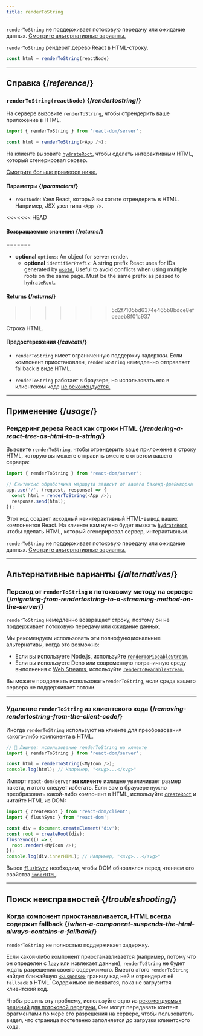 ```yaml
---
title: renderToString
---
```


<Pitfall>

`renderToString` не поддерживает потоковую передачу или ожидание данных. [Смотрите альтернативные варианты.](#alternatives)

</Pitfall>

<Intro>

`renderToString` рендерит дерево React в HTML-строку.

```js
const html = renderToString(reactNode)
```

</Intro>

<InlineToc />

---

## Справка {/*reference*/}

### `renderToString(reactNode)` {/*rendertostring*/}

На сервере вызовите `renderToString`, чтобы отрендерить ваше приложение в HTML.

```js
import { renderToString } from 'react-dom/server';

const html = renderToString(<App />);
```

На клиенте вызовите [`hydrateRoot`](/reference/react-dom/client/hydrateRoot), чтобы сделать интерактивным HTML, который сгенерировал сервер.

[Смотрите больше примеров ниже.](#usage)

#### Параметры {/*parameters*/}

* `reactNode`: Узел React, который вы хотите отрендерить в HTML. Например, JSX узел типа `<App />`.

<<<<<<< HEAD
#### Возвращаемые значения {/*returns*/}
=======
* **optional** `options`: An object for server render.
  * **optional** `identifierPrefix`: A string prefix React uses for IDs generated by [`useId`.](/reference/react/useId) Useful to avoid conflicts when using multiple roots on the same page. Must be the same prefix as passed to [`hydrateRoot`.](/reference/react-dom/client/hydrateRoot#parameters)

#### Returns {/*returns*/}
>>>>>>> 5d2f7105bd6374e465b8bdce8efceaeb8f01c937

Строка HTML.

#### Предостережения {/*caveats*/}

* `renderToString` имеет ограниченную поддержку задержки. Если компонент приостановлен, `renderToString` немедленно отправляет fallback в виде HTML.

* `renderToString` работает в браузере, но использовать его в клиентском коде [не рекомендуется.](#removing-rendertostring-from-the-client-code)

---

## Применение {/*usage*/}

### Рендеринг дерева React как строки HTML {/*rendering-a-react-tree-as-html-to-a-string*/}

Вызовите `renderToString`, чтобы отрендерить ваше приложение в строку HTML, которую вы можете отправить вместе с ответом вашего сервера:

```js {5-6}
import { renderToString } from 'react-dom/server';

// Синтаксис обработчика маршрута зависит от вашего бэкенд-фреймворка
app.use('/', (request, response) => {
  const html = renderToString(<App />);
  response.send(html);
});
```

Этот код создает исходный неинтерактивный HTML-вывод ваших компонентов React. На клиенте вам нужно будет вызвать [`hydrateRoot`](/reference/react-dom/client/hydrateRoot), чтобы сделать HTML, который сгенерировал сервер, интерактивным.


<Pitfall>

`renderToString` не поддерживает потоковую передачу или ожидание данных. [Смотрите альтернативные варианты.](#alternatives)

</Pitfall>

---

## Альтернативные варианты {/*alternatives*/}

### Переход от `renderToString` к потоковому методу на сервере {/*migrating-from-rendertostring-to-a-streaming-method-on-the-server*/}

`renderToString` немедленно возвращает строку, поэтому он не поддерживает потоковую передачу или ожидание данных.

Мы рекомендуем использовать эти полнофункциональные альтернативы, когда это возможно:

* Если вы используете Node.js, используйте [`renderToPipeableStream`.](/reference/react-dom/server/renderToPipeableStream)
* Если вы используете Deno или современную пограничную среду выполнения с [Web Streams](https://developer.mozilla.org/en-US/docs/Web/API/Streams_API), используйте [`renderToReadableStream`.](/reference/react-dom/server/renderToReadableStream)

Вы можете продолжать использовать`renderToString`, если среда вашего сервера не поддерживает потоки.

---

### Удаление `renderToString` из клиентского кода {/*removing-rendertostring-from-the-client-code*/}

Иногда `renderToString` используют на клиенте для преобразования какого-либо компонента в HTML.

```js {1-2}
// 🚩 Лишнее: использование renderToString на клиенте
import { renderToString } from 'react-dom/server';

const html = renderToString(<MyIcon />);
console.log(html); // Например, "<svg>...</svg>"
```

Импорт `react-dom/server` **на клиенте** излишне увеличивает размер пакета, и этого следует избегать. Если вам в браузере нужно преобразовать какой-либо компонент в HTML, используйте [`createRoot`](/reference/react-dom/client/createRoot) и читайте HTML из DOM:

```js
import { createRoot } from 'react-dom/client';
import { flushSync } from 'react-dom';

const div = document.createElement('div');
const root = createRoot(div);
flushSync(() => {
  root.render(<MyIcon />);
});
console.log(div.innerHTML); // Например, "<svg>...</svg>"
```

Вызов [`flushSync`](/reference/react-dom/flushSync) необходим, чтобы DOM обновлялся перед чтением его свойства [`innerHTML`](https://developer.mozilla.org/ru/docs/Web/API/Element/innerHTML).

---

## Поиск неисправностей {/*troubleshooting*/}

### Когда компонент приостанавливается, HTML всегда содержит fallback {/*when-a-component-suspends-the-html-always-contains-a-fallback*/}

`renderToString` не полностью поддерживает задержку.

Если какой-либо компонент приостанавливается (например, потому что он определен с [`lazy`](/reference/react/lazy) или извлекает данные), `renderToString` не будет ждать разрешения своего содержимого. Вместо этого `renderToString` найдет ближайшую [`<Suspense>`](/reference/react/Suspense) границу над ней и отрендерит её `fallback` в HTML. Содержимое не появится, пока не загрузится клиентский код.

Чтобы решить эту проблему, используйте одно из [рекомендуемых решений для потоковой передачи.](#migrating-from-rendertostring-to-a-streaming-method-on-the-server) Они могут передавать контент фрагментами по мере его разрешения на сервере, чтобы пользователь видел, что страница постепенно заполняется до загрузки клиентского кода.

